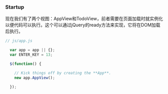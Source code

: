 ### Startup

现在我们有了两个视图：AppView和TodoView，前者需要在页面加载时就实例化以便代码可以执行。这个可以通过jQuery的ready方法来实现，它将在DOM加载后执行。

```javascript
// js/app.js

  var app = app || {};
  var ENTER_KEY = 13;

  $(function() {

    // Kick things off by creating the **App**.
    new app.AppView();

  });
```
